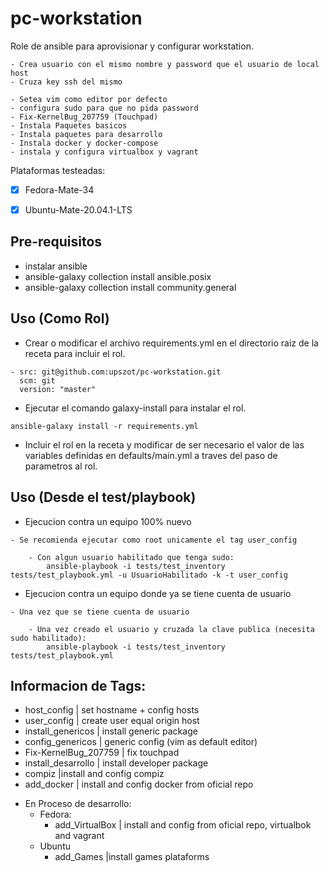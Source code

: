 # pc-workstation

Role de ansible para aprovisionar y configurar workstation.

	- Crea usuario con el mismo nombre y password que el usuario de local host
	- Cruza key ssh del mismo

	- Setea vim como editor por defecto
	- configura sudo para que no pida password
	- Fix-KernelBug_207759 (Touchpad)
	- Instala Paquetes basicos
	- Instala paquetes para desarrollo
	- Instala docker y docker-compose
	- instala y configura virtualbox y vagrant
	

Plataformas testeadas:
- [X] Fedora-Mate-34
- [X] Ubuntu-Mate-20.04.1-LTS


## Pre-requisitos
 - instalar ansible
 - ansible-galaxy collection install ansible.posix
 - ansible-galaxy collection install community.general
 
## Uso (Como Rol)

- Crear o modificar el archivo requirements.yml en el directorio raiz de la receta para incluir el rol.

```
- src: git@github.com:upszot/pc-workstation.git
  scm: git
  version: "master"
```

- Ejecutar el comando galaxy-install para instalar el rol.

```
ansible-galaxy install -r requirements.yml
```

- Incluir el rol en la receta y modificar de ser necesario el valor de las variables definidas en defaults/main.yml a traves del paso de parametros al rol.


## Uso (Desde el test/playbook)

- Ejecucion contra un equipo 100% nuevo


```
- Se recomienda ejecutar como root unicamente el tag user_config

	- Con algun usuario habilitado que tenga sudo:
		ansible-playbook -i tests/test_inventory tests/test_playbook.yml -u UsuarioHabilitado -k -t user_config

```

- Ejecucion contra un equipo donde ya se tiene cuenta de usuario


```
- Una vez que se tiene cuenta de usuario

	- Una vez creado el usuario y cruzada la clave publica (necesita sudo habilitado):
		ansible-playbook -i tests/test_inventory tests/test_playbook.yml 

```

## Informacion de Tags:

- host_config	| set hostname + config hosts
- user_config	|	create user equal origin host
- install_genericos	| install generic package
- config_genericos	| generic config (vim as default editor)
- Fix-KernelBug_207759 | fix touchpad
- install_desarrollo	| install developer package
- compiz	|install and config compiz
- add_docker	| install and config docker from oficial repo

* En Proceso de desarrollo:
	+ Fedora:
		- add_VirtualBox	|	install and config from oficial repo, virtualbok and vagrant
	+ Ubuntu
		- add_Games	|install games plataforms
